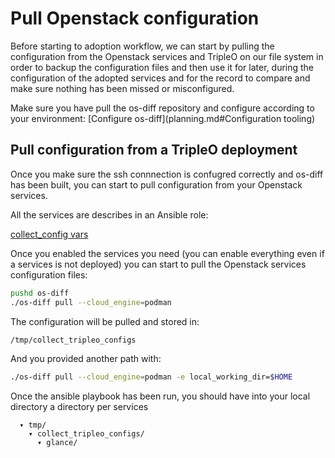 # Pull Openstack configuration

Before starting to adoption workflow, we can start by pulling the configuration
from the Openstack services and TripleO on our file system in order to backup
the configuration files and then use it for later, during the configuration of
the adopted services and for the record to compare and make sure nothing has been
missed or misconfigured.

Make sure you have pull the os-diff repository and configure according to your
environment:
[Configure os-diff](planning.md#Configuration tooling)

## Pull configuration from a TripleO deployment

Once you make sure the ssh connnection is confugred correctly and os-diff has been
built, you can start to pull configuration from your Openstack services.

All the services are describes in an Ansible role:

[collect_config vars](https://github.com/openstack-k8s-operators/os-diff/blob/main/roles/collect_config/vars/main.yml)

Once you enabled the services you need (you can enable everything even if a services is not deployed)
you can start to pull the Openstack services configuration files:

```bash
pushd os-diff
./os-diff pull --cloud_engine=podman
```

The configuration will be pulled and stored in:
```bash
/tmp/collect_tripleo_configs
```

And you provided another path with:

```bash
./os-diff pull --cloud_engine=podman -e local_working_dir=$HOME
```

Once the ansible playbook has been run, you should have into your local directory a directory per services

```
  ▾ tmp/
    ▾ collect_tripleo_configs/
      ▾ glance/
```
